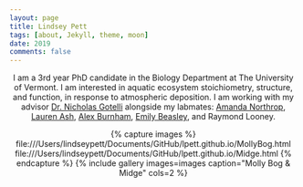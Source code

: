 ```yaml
---
layout: page
title: Lindsey Pett
tags: [about, Jekyll, theme, moon]
date: 2019
comments: false
---
```

    
<center> I am a 3rd year PhD candidate in the Biology Department at The University of Vermont. I am interested in aquatic ecosystem stoichiometry, structure, and function, in response to atmospheric deposition. I am working with my advisor <a href="http://www.uvm.edu/~ngotelli/homepage.html">Dr. Nicholas Gotelli</a> alongside my labmates: <a href="https://www.uvm.edu/~anorthro/">Amanda Northrop</a>, <a href="https://lvash.github.io">Lauren Ash</a>, <a href="https://github.com/alexburn17">Alex Burnham</a>, <a href="https://beasthebiologist.wordpress.com">Emily Beasley</a>, and Raymond Looney.



{% capture images %}
    file:///Users/lindseypett/Documents/GitHub/lpett.github.io/MollyBog.html
    file:///Users/lindseypett/Documents/GitHub/lpett.github.io/Midge.html
{% endcapture %}
{% include gallery images=images caption="Molly Bog & Midge" cols=2 %}

